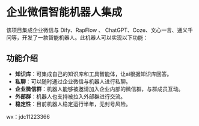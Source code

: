 # 企业微信智能机器人集成

该项目集成企业微信与 Dify、RapFlow 、 ChatGPT、Coze、文心一言、通义千问等，开发了一款智能机器人。此机器人可以实现以下功能：

## 功能介绍
- **知识库**：可集成自己的知识库和工具智能体，让ai根据知识库回答。
- **私聊**：可以随时通过企业微信与机器人进行私聊。
- **企业微信群**：机器人能够被邀请加入企业内部的微信群，与群成员互动。
- **外部群**：机器人也支持被拉入外部群进行交流。
- **稳定性**：目前机器人稳定运行半年，无封号风险。


wx：jdc11223366
